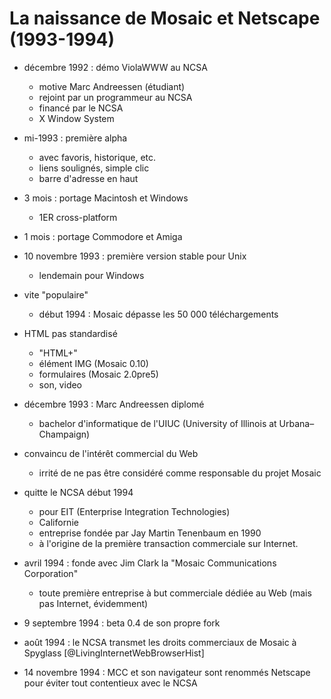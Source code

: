 # La naissance de Mosaic et Netscape (1993-1994)

- décembre 1992 : démo ViolaWWW au NCSA

  - motive Marc Andreessen (étudiant)
  - rejoint par un programmeur au NCSA
  - financé par le NCSA
  - X Window System

- mi-1993 : première alpha

  - avec favoris, historique, etc.
  - liens soulignés, simple clic
  - barre d'adresse en haut

- 3 mois : portage Macintosh et Windows
  - 1ER cross-platform
- 1 mois : portage Commodore et Amiga

- 10 novembre 1993 : première version stable pour Unix

  - lendemain pour Windows

- vite "populaire"

  - début 1994 : Mosaic dépasse les 50 000 téléchargements

- HTML pas standardisé

  - "HTML+"
  - élément IMG (Mosaic 0.10)
  - formulaires (Mosaic 2.0pre5)
  - son, video

- décembre 1993 : Marc Andreessen diplomé
  - bachelor d'informatique de l'UIUC (University of Illinois at Urbana–Champaign)
- convaincu de l'intérêt commercial du Web
  - irrité de ne pas être considéré comme responsable du projet Mosaic
- quitte le NCSA début 1994

  - pour EIT (Enterprise Integration Technologies)
  - Californie
  - entreprise fondée par Jay Martin Tenenbaum en 1990
  - à l'origine de la première transaction commerciale sur Internet.

- avril 1994 : fonde avec Jim Clark la "Mosaic Communications Corporation"

  - toute première entreprise à but commerciale dédiée au Web (mais pas Internet, évidemment)

- 9 septembre 1994 : beta 0.4 de son propre fork

- août 1994 : le NCSA transmet les droits commerciaux de Mosaic à Spyglass [@LivingInternetWebBrowserHist]

- 14 novembre 1994 : MCC et son navigateur sont renommés Netscape pour éviter tout contentieux avec le NCSA
